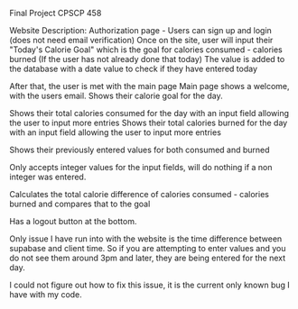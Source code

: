Final Project 
CPSCP 458

Website Description:
Authorization page - Users can sign up and login (does not need email verification)
Once on the site, user will input their "Today's Calorie Goal" which is the goal for calories consumed - calories burned (If the user has not already done that today)
The value is added to the database with a date value to check if they have entered today

After that, the user is met with the main page
Main page shows a welcome, with the users email.
Shows their calorie goal for the day.

Shows their total calories consumed for the day with an input field allowing the user to input more entries
Shows their total calories burned for the day with an input field allowing the user to input more entries

Shows their previously entered values for both consumed and burned

Only accepts integer values for the input fields, will do nothing if a non integer was entered. 

Calculates the total calorie difference of calories consumed - calories burned and compares that to the goal

Has a logout button at the bottom.

Only issue I have run into with the website is the time difference between supabase and client time.
So if you are attempting to enter values and you do not see them around 3pm and later, they are being entered for the next day.

I could not figure out how to fix this issue, it is the current only known bug I have with my code. 
